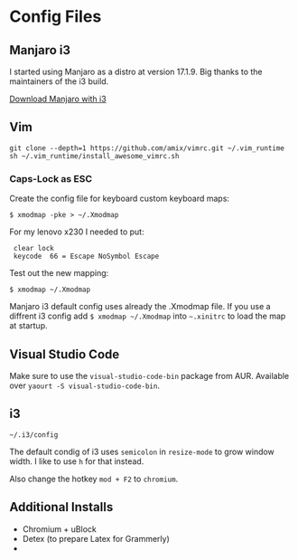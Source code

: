 # Config Files

## Manjaro i3
I started using Manjaro as a distro at version 17.1.9.
Big thanks to the maintainers of the i3 build.

[Download Manjaro with i3](https://osdn.net/projects/manjaro-community/storage/i3/ "Manjaro i3")


## Vim

```
git clone --depth=1 https://github.com/amix/vimrc.git ~/.vim_runtime
sh ~/.vim_runtime/install_awesome_vimrc.sh
```

### Caps-Lock as ESC

Create the config file for keyboard custom keyboard maps:
```
$ xmodmap -pke > ~/.Xmodmap
```
For my lenovo x230 I needed to put:
```
 clear lock
 keycode  66 = Escape NoSymbol Escape
```

Test out the new mapping:
```
$ xmodmap ~/.Xmodmap
```
Manjaro i3 default config uses already the .Xmodmap file. If you use a diffrent i3 config add `$ xmodmap ~/.Xmodmap` into `~.xinitrc` to load the map at startup.



## Visual Studio Code
Make sure to use the `visual-studio-code-bin` package from AUR.
Available over `yaourt -S visual-studio-code-bin`.

## i3
```
~/.i3/config
```
The default condig of i3 uses `semicolon` in `resize-mode` to grow window width.
I like to use `h` for that instead.

Also change the hotkey `mod + F2` to `chromium`.

## Additional Installs
- Chromium + uBlock
- Detex (to prepare Latex for Grammerly)
- 
